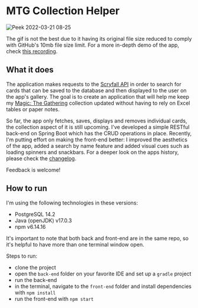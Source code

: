 # MTG Collection Helper

![Peek 2022-03-21 08-25](https://user-images.githubusercontent.com/20730250/159253007-cad3e2a5-77c6-461e-a292-8aaf6b7c17ff.gif)

The gif is not the best due to it having its original file size reduced to comply with GitHub's 10mb file size limit. For a more in-depth demo of the app, check [this recording](https://www.loom.com/share/1ad3eed1296a48588c0bd7a3a5ce3eef).

## What it does

The application makes requests to the [Scryfall API](https://scryfall.com/docs/api) in order to search for cards that can be saved to the database and then displayed to the user on the app's gallery. The goal is to create an application that will help me keep my [Magic: The Gathering](https://magic.wizards.com/en) collection updated without having to rely on Excel tables or paper notes. 

So far, the app only fetches, saves, displays and removes individual cards, the collection aspect of it is still upcoming. I've developed a simple RESTful back-end on Spring Boot which has the CRUD operations in place. Recently, I'm putting effort on making the front-end better: I improved the aesthetics of the app, added a search by name feature and added visual cues such as loading spinners and snackbars. For a deeper look on the apps history, please check the [changelog](./CHANGELOG.md).

Feedback is welcome!

## How to run

 I'm using the following technologies in these versions:
 * PostgreSQL 14.2
 * Java (openJDK) v17.0.3
 * npm v6.14.16

It's important to note that both back and front-end are in the same repo, so it's helpful to have more than one terminal window open.

Steps to run:
* clone the project
* open the ```back-end``` folder on your favorite IDE and set up a ```gradle``` project
* run the back-end
* in the terminal, navigate to the ```front-end``` folder and install dependencies with ```npm install```
* run the front-end with ```npm start```

